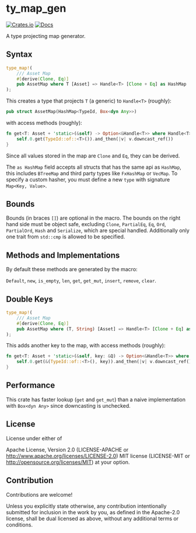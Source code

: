 # ty_map_gen

[![Crates.io](https://img.shields.io/crates/v/ty_map_gen.svg)](https://crates.io/crates/ty_map_gen)
[![Docs](https://docs.rs/ty_map_gen/badge.svg)](https://docs.rs/ty_map_gen/latest/ty_map_gen/)

A type projecting map generator.

## Syntax

```rust
type_map!(
    /// Asset Map
    #[derive(Clone, Eq)]
    pub AssetMap where T [Asset] => Handle<T> [Clone + Eq] as HashMap
);
```

This creates a type that projects `T` (a generic) to `Handle<T>` (roughly):

```rust
pub struct AssetMap(HashMap<TypeId, Box<dyn Any>>)
```

with access methods (roughly):

```rust
fn get<T: Asset + 'static>(&self) -> Option<&Handle<T>> where Handle<T>: Clone + Eq {
    self.0.get(TypeId::of::<T>()).and_then(|v| v.downcast_ref())
}
```

Since all values stored in the map are `Clone` and `Eq`, they can be derived.

The `as HashMap` field accepts all structs that has the same api
as `HashMap`, this includes `BTreeMap` and third party types
like `FxHashMap` or `VecMap`. To specify a custom hasher, you must
define a new `type` with signature `Map<Key, Value>`.

## Bounds

Bounds (in braces `[]`) are optional in the macro. The bounds on the right hand side must be object safe,
excluding `Clone`, `PartialEq`, `Eq`, `Ord`, `PartialOrd`, `Hash` and `Serialize`,
which are special handled. Additionally only one trait from `std::cmp` is allowed to be specified.

## Methods and Implementations

By default these methods are generated by the macro:

`Default`, `new`, `is_empty`, `len`, `get`, `get_mut`, `insert`, `remove`, `clear`.

## Double Keys

```rust
type_map!(
    /// Asset Map
    #[derive(Clone, Eq)]
    pub AssetMap where (T, String) [Asset] => Handle<T> [Clone + Eq] as HashMap
);
```

This adds another key to the map, with access methods (roughly):

```rust
fn get<T: Asset + 'static>(&self, key: &Q) -> Option<&Handle<T>> where Handle<T>: Clone + Eq {
    self.0.get(&(TypeId::of::<T>(), key)).and_then(|v| v.downcast_ref())
}
```

## Performance

This crate has faster lookup (`get` and `get_mut`) than a naive implementation with `Box<dyn Any>`
since downcasting is unchecked.

## License

License under either of

Apache License, Version 2.0 (LICENSE-APACHE or <http://www.apache.org/licenses/LICENSE-2.0>)
MIT license (LICENSE-MIT or <http://opensource.org/licenses/MIT>)
at your option.

## Contribution

Contributions are welcome!

Unless you explicitly state otherwise, any contribution intentionally submitted for inclusion in the work by you, as defined in the Apache-2.0 license, shall be dual licensed as above, without any additional terms or conditions.
